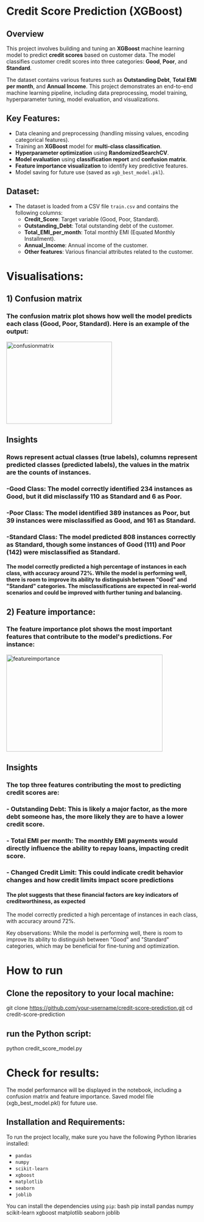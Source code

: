 
# Credit Score Prediction (XGBoost)

## Overview
This project involves building and tuning an **XGBoost** machine learning model to predict **credit scores** based on customer data. The model classifies customer credit scores into three categories: **Good**, **Poor**, and **Standard**.

The dataset contains various features such as **Outstanding Debt**, **Total EMI per month**, and **Annual Income**. This project demonstrates an end-to-end machine learning pipeline, including data preprocessing, model training, hyperparameter tuning, model evaluation, and visualizations.

## Key Features:
- Data cleaning and preprocessing (handling missing values, encoding categorical features).
- Training an **XGBoost** model for **multi-class classification**.
- **Hyperparameter optimization** using **RandomizedSearchCV**.
- **Model evaluation** using **classification report** and **confusion matrix**.
- **Feature importance visualization** to identify key predictive features.
- Model saving for future use (saved as `xgb_best_model.pkl`).

## Dataset:
- The dataset is loaded from a CSV file `train.csv` and contains the following columns:
  - **Credit_Score**: Target variable (Good, Poor, Standard).
  - **Outstanding_Debt**: Total outstanding debt of the customer.
  - **Total_EMI_per_month**: Total monthly EMI (Equated Monthly Installment).
  - **Annual_Income**: Annual income of the customer.
  - **Other features**: Various financial attributes related to the customer.
 

# Visualisations:
## 1) Confusion matrix
### The confusion matrix plot shows how well the model predicts each class (Good, Poor, Standard). Here is an example of the output:

<img width="277" height="215" alt="confusionmatrix" src="https://github.com/user-attachments/assets/8d4590d1-f173-40f8-a3cd-533ec8ea5fc0" />

## Insights
### Rows represent actual classes (true labels), columns represent predicted classes (predicted labels), the values in the matrix are the counts of instances.
### -Good Class: The model correctly identified 234 instances as Good, but it did misclassify 110 as Standard and 6 as Poor.
### -Poor Class: The model identified 389 instances as Poor, but 39 instances were misclassified as Good, and 161 as Standard.
### -Standard Class: The model predicted 808 instances correctly as Standard, though some instances of Good (111) and Poor (142) were misclassified as Standard.
#### The model correctly predicted a high percentage of instances in each class, with accuracy around 72%. While the model is performing well, there is room to improve its ability to distinguish between "Good" and "Standard" categories. The misclassifications are expected in real-world scenarios and could be improved with further tuning and balancing.


## 2) Feature importance:
### The feature importance plot shows the most important features that contribute to the model's predictions. For instance:

<img width="410" height="254" alt="featureimportance" src="https://github.com/user-attachments/assets/39993adc-ff75-4dc8-a8db-729af790779f" />

## Insights
### The top three features contributing the most to predicting credit scores are:
### - Outstanding Debt: This is likely a major factor, as the more debt someone has, the more likely they are to have a lower credit score.
### - Total EMI per month: The monthly EMI payments would directly influence the ability to repay loans, impacting credit score.
### - Changed Credit Limit: This could indicate credit behavior changes and how credit limits impact score predictions
#### The plot suggests that these financial factors are key indicators of creditworthiness, as expected



The model correctly predicted a high percentage of instances in each class, with accuracy around 72%.

Key observations: While the model is performing well, there is room to improve its ability to distinguish between "Good" and "Standard" categories, which may be beneficial for fine-tuning and optimization.













# How to run
## Clone the repository to your local machine:
git clone https://github.com/your-username/credit-score-prediction.git
cd credit-score-prediction

## run the Python script:
python credit_score_model.py

# Check for results:
The model performance will be displayed in the notebook, including a confusion matrix and feature importance.
Saved model file (xgb_best_model.pkl) for future use.


## Installation and Requirements:
To run the project locally, make sure you have the following Python libraries installed:
- `pandas`
- `numpy`
- `scikit-learn`
- `xgboost`
- `matplotlib`
- `seaborn`
- `joblib`

You can install the dependencies using `pip`:
bash
pip install pandas numpy scikit-learn xgboost matplotlib seaborn joblib











